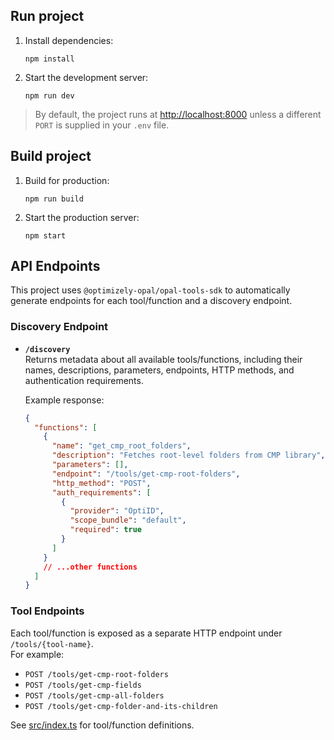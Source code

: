 ## Run project

1. Install dependencies:
   ```
   npm install
   ```

2. Start the development server:
   ```
   npm run dev
   ```

> By default, the project runs at [http://localhost:8000](http://localhost:8000) unless a different `PORT` is supplied in your `.env` file.


## Build project

1. Build for production:
   ```
   npm run build
   ```

2. Start the production server:
   ```
   npm start
   ```

## API Endpoints

This project uses `@optimizely-opal/opal-tools-sdk` to automatically generate endpoints for each tool/function and a discovery endpoint.

### Discovery Endpoint

- **`/discovery`**  
  Returns metadata about all available tools/functions, including their names, descriptions, parameters, endpoints, HTTP methods, and authentication requirements.

  Example response:
  ```json
  {
    "functions": [
      {
        "name": "get_cmp_root_folders",
        "description": "Fetches root-level folders from CMP library",
        "parameters": [],
        "endpoint": "/tools/get-cmp-root-folders",
        "http_method": "POST",
        "auth_requirements": [
          {
            "provider": "OptiID",
            "scope_bundle": "default",
            "required": true
          }
        ]
      }
      // ...other functions
    ]
  }
  ```

### Tool Endpoints

Each tool/function is exposed as a separate HTTP endpoint under `/tools/{tool-name}`.  
For example:
- `POST /tools/get-cmp-root-folders`
- `POST /tools/get-cmp-fields`
- `POST /tools/get-cmp-all-folders`
- `POST /tools/get-cmp-folder-and-its-children`

See [src/index.ts](src/index.ts) for tool/function definitions.